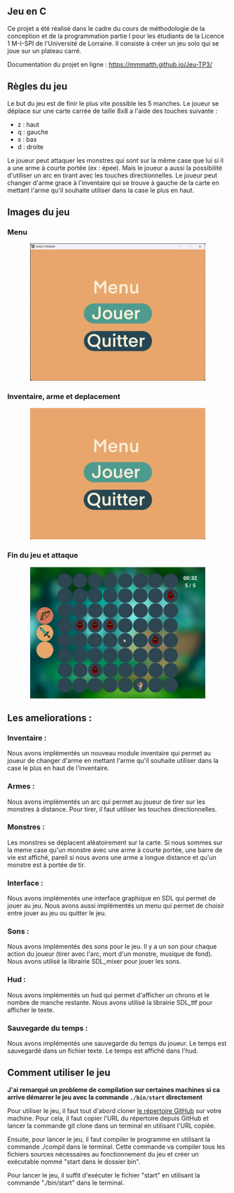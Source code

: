 ## Jeu en C
Ce projet a été réalisé dans le cadre du cours de méthodologie de la conception et de la programmation partie I pour les étudiants de la Licence 1 M-I-SPI de l'Université de Lorraine. Il consiste à créer un jeu solo qui se joue sur un plateau carré.

Documentation du projet en ligne : <a href="https://mmmatth.github.io/Jeu-TP3/">https://mmmatth.github.io/Jeu-TP3/</a>



## Règles du jeu
Le but du jeu est de finir le plus vite possible les 5 manches.
Le joueur se déplace sur une carte carrée de taille 8x8 a l'aide des touches suivante :
- z : haut
- q : gauche
- s : bas
- d : droite

Le joueur peut attaquer les monstres qui sont sur la même case que lui si il a une arme à courte portée (ex : épee). Mais le joueur a aussi la possibilité d'utiliser un arc en tirant avec les touches directionnelles.
Le joueur peut changer d'arme grace à l'inventaire qui se trouve à gauche de la carte en mettant l'arme qu'il souhaite utiliser dans la case le plus en haut.

## Images du jeu
### Menu
<p align = "center">
    <img src="assets/readme/menu.png" width="400px">
</p>

### Inventaire, arme et deplacement
<p align = "center">
    <img src="assets/readme/jeu.gif" width="400px">
</p>

### Fin du jeu et attaque
<p align = "center">
    <img src="assets/readme/fin.gif" width="400px">
</p>

## Les ameliorations :
### Inventaire :
Nous avons implémentés un nouveau module inventaire qui permet au joueur de changer d'arme en mettant l'arme qu'il souhaite utiliser dans la case le plus en haut de l'inventaire.
### Armes :
Nous avons implémentés un arc qui permet au joueur de tirer sur les monstres à distance. Pour tirer, il faut utiliser les touches directionnelles.

### Monstres :
Les monstres se déplacent aléatoirement sur la carte.
Si nous sommes sur la meme case qu'un monstre avec une arme à courte portée, une barre de vie est affiché, pareil si nous avons une arme a longue distance et qu'un monstre est à portée de tir.

### Interface :
Nous avons implémentés une interface graphique en SDL qui permet de jouer au jeu.
Nous avons aussi implémentés un menu qui permet de choisir entre jouer au jeu ou quitter le jeu.

### Sons :
Nous avons implémentés des sons pour le jeu. Il y a un son pour chaque action du joueur (tirer avec l'arc, mort d'un monstre, musique de fond).
Nous avons utilisé la librairie SDL_mixer pour jouer les sons.

### Hud :
Nous avons implémentés un hud qui permet d'afficher un chrono et le nombre de manche restante. 
Nous avons utilisé la librairie SDL_ttf pour afficher le texte.

### Sauvegarde du temps :
Nous avons implémentés une sauvegarde du temps du joueur. Le temps est sauvegardé dans un fichier texte. Le temps est affiché dans l'hud.

## Comment utiliser le jeu
<strong> J'ai remarqué un probleme de compilation sur certaines machines si ca arrive démarrer le jeu avec la commande `./bin/start` directement </strong>


Pour utiliser le jeu, il faut tout d'abord cloner <a href="https://github.com/MMMatth/Jeu-TP3">le répertoire GitHub</a> sur votre machine. Pour cela, il faut copier l'URL du répertoire depuis GitHub et lancer la commande git clone dans un terminal en utilisant l'URL copiée.

Ensuite, pour lancer le jeu, il faut compiler le programme en utilisant la commande ./compil dans le terminal. Cette commande va compiler tous les fichiers sources nécessaires au fonctionnement du jeu et créer un exécutable nommé "start dans le dossier bin".

Pour lancer le jeu, il suffit d'exécuter le fichier "start" en utilisant la commande "./bin/start" dans le terminal.
